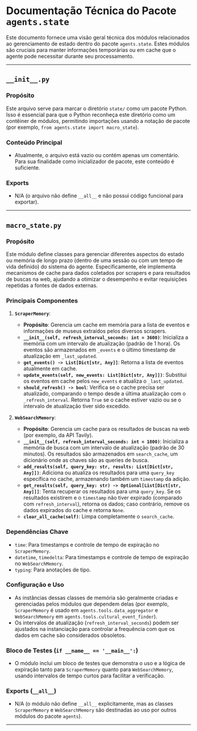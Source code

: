 # Documentação Técnica do Pacote `agents.state`

Este documento fornece uma visão geral técnica dos módulos relacionados ao gerenciamento de estado dentro do pacote `agents.state`. Estes módulos são cruciais para manter informações temporárias ou em cache que o agente pode necessitar durante seu processamento.

---

## `__init__.py`

### Propósito
Este arquivo serve para marcar o diretório `state/` como um pacote Python. Isso é essencial para que o Python reconheça este diretório como um contêiner de módulos, permitindo importações usando a notação de pacote (por exemplo, `from agents.state import macro_state`).

### Conteúdo Principal
- Atualmente, o arquivo está vazio ou contém apenas um comentário. Para sua finalidade como inicializador de pacote, este conteúdo é suficiente.

### Exports
- N/A (o arquivo não define `__all__` e não possui código funcional para exportar).

---

## `macro_state.py`

### Propósito
Este módulo define classes para gerenciar diferentes aspectos do estado ou memória de longo prazo (dentro de uma sessão ou com um tempo de vida definido) do sistema do agente. Especificamente, ele implementa mecanismos de cache para dados coletados por scrapers e para resultados de buscas na web, ajudando a otimizar o desempenho e evitar requisições repetidas a fontes de dados externas.

### Principais Componentes

1.  **`ScraperMemory`**: 
    -   **Propósito**: Gerencia um cache em memória para a lista de eventos e informações de museus extraídos pelos diversos scrapers.
    -   **`__init__(self, refresh_interval_seconds: int = 3600)`**: Inicializa a memória com um intervalo de atualização (padrão de 1 hora). Os eventos são armazenados em `_events` e o último timestamp de atualização em `_last_updated`.
    -   **`get_events() -> List[Dict[str, Any]]`**: Retorna a lista de eventos atualmente em cache.
    -   **`update_events(self, new_events: List[Dict[str, Any]])`**: Substitui os eventos em cache pelos `new_events` e atualiza o `_last_updated`.
    -   **`should_refresh() -> bool`**: Verifica se o cache precisa ser atualizado, comparando o tempo desde a última atualização com o `_refresh_interval`. Retorna `True` se o cache estiver vazio ou se o intervalo de atualização tiver sido excedido.

2.  **`WebSearchMemory`**:
    -   **Propósito**: Gerencia um cache para os resultados de buscas na web (por exemplo, da API Tavily).
    -   **`__init__(self, refresh_interval_seconds: int = 1800)`**: Inicializa a memória de busca com um intervalo de atualização (padrão de 30 minutos). Os resultados são armazenados em `search_cache`, um dicionário onde as chaves são as queries de busca.
    -   **`add_results(self, query_key: str, results: List[Dict[str, Any]])`**: Adiciona ou atualiza os resultados para uma `query_key` específica no cache, armazenando também um `timestamp` da adição.
    -   **`get_results(self, query_key: str) -> Optional[List[Dict[str, Any]]]`**: Tenta recuperar os resultados para uma `query_key`. Se os resultados existirem e o `timestamp` não tiver expirado (comparado com `refresh_interval`), retorna os dados; caso contrário, remove os dados expirados do cache e retorna `None`.
    -   **`clear_all_cache(self)`**: Limpa completamente o `search_cache`.

### Dependências Chave
-   `time`: Para timestamps e controle de tempo de expiração no `ScraperMemory`.
-   `datetime`, `timedelta`: Para timestamps e controle de tempo de expiração no `WebSearchMemory`.
-   `typing`: Para anotações de tipo.

### Configuração e Uso
-   As instâncias dessas classes de memória são geralmente criadas e gerenciadas pelos módulos que dependem delas (por exemplo, `ScraperMemory` é usado em `agents.tools.data_aggregator` e `WebSearchMemory` em `agents.tools.cultural_event_finder`).
-   Os intervalos de atualização (`refresh_interval_seconds`) podem ser ajustados na instanciação para controlar a frequência com que os dados em cache são considerados obsoletos.

### Bloco de Testes (`if __name__ == '__main__':`)
-   O módulo inclui um bloco de testes que demonstra o uso e a lógica de expiração tanto para `ScraperMemory` quanto para `WebSearchMemory`, usando intervalos de tempo curtos para facilitar a verificação.

### Exports (`__all__`)
-   N/A (o módulo não define `__all__` explicitamente, mas as classes `ScraperMemory` e `WebSearchMemory` são destinadas ao uso por outros módulos do pacote `agents`).

---
